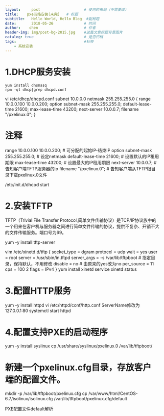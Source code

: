 ```yaml
---
layout:     post                    # 使用的布局（不需要改）
title:    pxe网络安装(未完)   # 标题 
subtitle:   Hello World, Hello Blog  #副标题
date:       2018-05-26              # 时间
author:    chen                     # 作者
header-img: img/post-bg-2015.jpg    #这篇文章标题背景图片
catalog: true                       # 是否归档
tags:                               #标签
    - 系统安装
---
```



1.DHCP服务安装
======

    yum install dnsmasq
    rpm -ql dhcp|grep dhcpd.conf
    
vi /etc/dhcp/dhcpd.conf 
   subnet 10.0.0.0 netmask 255.255.255.0 {
        range 10.0.0.100 10.0.0.200;
        option subnet-mask 255.255.255.0;
        default-lease-time 21600;
        max-lease-time 43200;
        next-server 10.0.0.7;
        filename "/pxelinux.0";
}
# 注释
range 10.0.0.100 10.0.0.200;         # 可分配的起始IP-结束IP
option subnet-mask 255.255.255.0;    # 设定netmask
default-lease-time 21600;            # 设置默认的IP租用期限
max-lease-time 43200;                # 设置最大的IP租用期限
next-server 10.0.0.7;                # 告知客户端TFTP服务器的ip
filename "/pxelinux.0";              # 告知客户端从TFTP根目录下载pxelinux.0文件

/etc/init.d/dhcpd start

2.安装TFTP
========
TFTP（Trivial File Transfer Protocol,简单文件传输协议）是TCP/IP协议族中的一个用来在客户机与服务器之间进行简单文件传输的协议，提供不复杂、开销不大的文件传输服务。端口号为69。

yum -y install tftp-server

vim /etc/xinetd.d/tftp
    {
            socket_type             = dgram
            protocol                = udp
            wait                    = yes
            user                    = root
            server                  = /usr/sbin/in.tftpd
            server_args             = -s /var/lib/tftpboot # 指定目录，保持默认，不用修改
            disable                 = no # 由原来的yes改为no
            per_source              = 11
            cps                     = 100 2
            flags                   = IPv4
    }
yum install xinetd
service xinetd status

3.配置HTTP服务
==========

yum -y install httpd
vi /etc/httpd/conf/http.conf
    ServerName修改为127.0.0.1:80
systemctl start httpd

4.配置支持PXE的启动程序
==============
yum -y install syslinux
cp /usr/share/syslinux/pxelinux.0 /var/lib/tftpboot/
# 新建一个pxelinux.cfg目录，存放客户端的配置文件。
mkdir -p /var/lib/tftpboot/pxelinux.cfg
cp /var/www/html/CentOS-6.7/isolinux/isolinux.cfg /var/lib/tftpboot/pxelinux.cfg/default

PXE配置文件default解析





